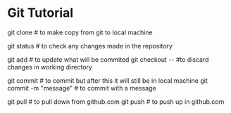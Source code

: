 # Git Tutorial

git clone <html>  # to make copy from git to local machine

git status  # to check any changes made in the repository

git add <file>  # to update what will be commited
git checkout -- <file>  #to discard changes in working directory

git commit  # to commit but after this it will still be in local machine
git commit -m "message"  # to commit with a message

git pull  # to pull down from github.com
git push  # to push up in github.com
